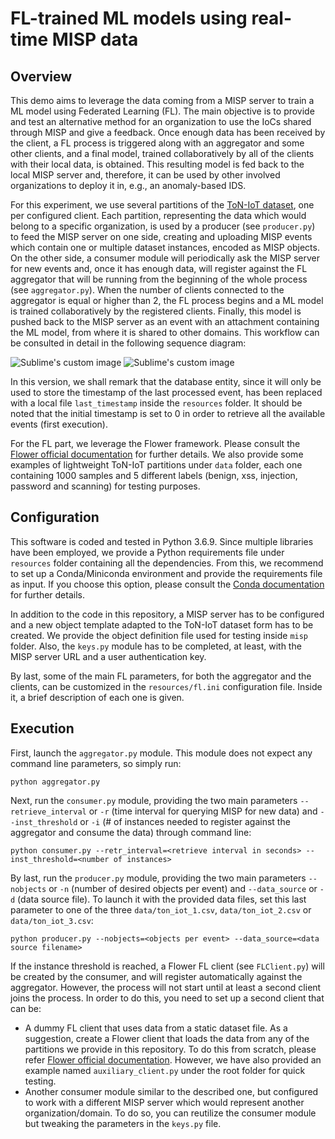 # FL-trained ML models using real-time MISP data

## Overview
This demo aims to leverage the data coming from a MISP server to train a ML model using Federated Learning (FL). The main objective is to provide and test an alternative
method for an organization to use the IoCs shared through MISP and give a feedback. Once enough data has been received by the client, a FL process is triggered along with
an aggregator and some other clients, and a final model, trained collaboratively by all of the clients with their local data, is obtained. This resulting model is fed
back to the local MISP server and, therefore, it can be used by other involved organizations to deploy it in, e.g., an anomaly-based IDS.

For this experiment, we use several partitions of the [ToN-IoT dataset](https://research.unsw.edu.au/projects/toniot-datasets), one per configured client. Each partition, representing the data which would belong to a specific
organization, is used by a producer (see `producer.py`) to feed the MISP server on one side, creating and uploading MISP events which contain one or multiple dataset instances, encoded as MISP objects. On the other side, a consumer module will periodically ask the MISP server for new 
events and, once it has enough data, will register against the FL aggregator that will be running from the beginning of the whole process (see `aggregator.py`). When the number of clients
connected to the aggregator is equal or higher than 2, the FL process begins and a ML model is trained collaboratively by the registered clients. Finally, this
model is pushed back to the MISP server as an event with an attachment containing the ML model, from where it is shared to other domains. This workflow can be consulted in detail in the following sequence diagram:

<p float="left">
  <img src="https://github.com/pablofs20/misp-fl/blob/master/images/seq_diagram_producer.png?raw=true" alt="Sublime's custom image"/>
  <img src="https://github.com/pablofs20/misp-fl/blob/master/images/seq_diagram_consumer.png?raw=true" alt="Sublime's custom image"/>
</p>


In this version, we shall remark that the database entity, since it will only be used to store the timestamp of the last processed event, has been replaced with a local file `last_timestamp` inside the `resources` folder. It should be noted that the initial timestamp is set to 0 in order to retrieve all the available events (first execution). 

For the FL part, we leverage the Flower framework. Please consult the [Flower official documentation](https://flower.dev/docs/) for further details. We also provide some examples of lightweight ToN-IoT partitions under `data` folder, each one containing 1000 samples and 5 different labels (benign, xss, injection, password and scanning) for testing purposes.

## Configuration
This software is coded and tested in Python 3.6.9. Since multiple libraries have been employed, we provide a Python requirements file under `resources` folder containing all the dependencies. From this, we
recommend to set up a Conda/Miniconda environment and provide the requirements file as input. If you choose this option, please consult the
[Conda documentation](https://docs.conda.io/en/latest/) for further details.

In addition to the code in this repository, a MISP server has to be configured and a new object template adapted to the ToN-IoT dataset form has to
be created. We provide the object definition file used for testing inside `misp` folder. Also, the `keys.py` module has to be completed, at least, with the MISP server URL and a user authentication key.

By last, some of the main FL parameters, for both the aggregator and the clients, can be customized in the `resources/fl.ini` configuration file. Inside it, a brief description of each one is given.

## Execution
First, launch the `aggregator.py` module. This module does not expect any command line parameters, so simply run:

```
python aggregator.py
```

Next, run the `consumer.py` module, providing the two main parameters `--retrieve_interval` or `-r` (time interval for querying MISP for new data) and `--inst_threshold` or `-i` (# of
instances needed to register against the aggregator and consume the data) through command line: 

```
python consumer.py --retr_interval=<retrieve interval in seconds> --inst_threshold=<number of instances>
```

By last, run the `producer.py` module, providing the two main parameters `--nobjects` or `-n` (number of desired objects per event) and `--data_source` or `-d` (data source file). To launch it with the provided data files, set this last parameter to one of the three `data/ton_iot_1.csv`, `data/ton_iot_2.csv` or `data/ton_iot_3.csv`:

```
python producer.py --nobjects=<objects per event> --data_source=<data source filename>
```

If the instance threshold is reached, a Flower FL client (see `FLClient.py`) will be created by the consumer, and will register automatically against the aggregator. However, the process will not start until at least a second
client joins the process. In order to do this, you need to set up a second client that can be:

  - A dummy FL client that uses data from a static dataset file. As a suggestion, create a Flower client that loads the data from any of the partitions we provide in this repository. To do this from scratch, please refer [Flower official documentation](https://flower.dev/docs/). However, we have also provided an example named `auxiliary_client.py` under the root folder for quick testing.
  - Another consumer module similar to the described one, but configured to work with a different MISP server which would represent another organization/domain. To do so, you can reutilize the consumer module but tweaking the parameters in the `keys.py` file.
